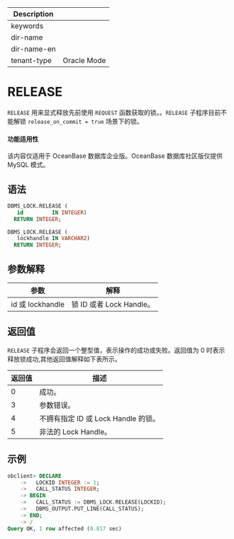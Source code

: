 | Description   |                 |
|---------------|-----------------|
| keywords      |                 |
| dir-name      |                 |
| dir-name-en   |                 |
| tenant-type   | Oracle Mode     |

# RELEASE

`RELEASE` 用来显式释放先前使用 `REQUEST` 函数获取的锁。。`RELEASE` 子程序目前不能解锁 `release_on_commit = true` 场景下的锁。

<main id="notice" >
    <h4>功能适用性</h4>
    <p>该内容仅适用于 OceanBase 数据库企业版。OceanBase 数据库社区版仅提供 MySQL 模式。</p>
  </main>

## 语法

```sql
DBMS_LOCK.RELEASE (
   id         IN INTEGER)
  RETURN INTEGER;

DBMS_LOCK.RELEASE (
   lockhandle IN VARCHAR2)
  RETURN INTEGER;
```

## 参数解释

| **参数**  |                              **解释**                              |
|---------|------------------------------------------------------------------|
| id 或 lockhandle |锁 ID 或者 Lock Handle。|

## 返回值

`RELEASE` 子程序会返回一个整型值，表示操作的成功或失败。返回值为 0 时表示释放锁成功,其他返回值解释如下表所示。

| 返回值 | 描述 |
| --- | --- |
| 0 | 成功。 |
| 3 | 参数错误。 |
| 4 | 不拥有指定 ID 或 Lock Handle 的锁。|
| 5 | 非法的 Lock Handle。|

## 示例

```sql
obclient> DECLARE
    ->   LOCKID INTEGER := 1;
    ->   CALL_STATUS INTEGER;
    -> BEGIN
    ->   CALL_STATUS := DBMS_LOCK.RELEASE(LOCKID);
    ->   DBMS_OUTPUT.PUT_LINE(CALL_STATUS);
    -> END;
    -> /
Query OK, 1 row affected (0.817 sec)
```
